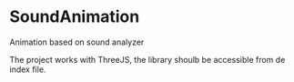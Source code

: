 # SoundAnimation
Animation based on sound analyzer

The project works with ThreeJS, the library shoulb be accessible from de index file.
